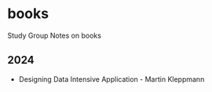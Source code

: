 # books
Study Group Notes on books
## 2024
- Designing Data Intensive Application - Martin Kleppmann
